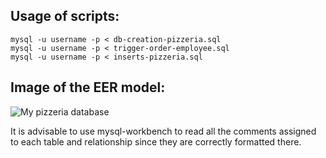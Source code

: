 
## Usage of scripts:
`mysql -u username -p < db-creation-pizzeria.sql`<br>
`mysql -u username -p < trigger-order-employee.sql`<br>
`mysql -u username -p < inserts-pizzeria.sql`<br>

## Image of the EER model:
![My pizzeria database](https://github.com/DanMacGom/mysql-db-design/blob/main/Nivell-1/Exercici-2/pizzeria.png)

It is advisable to use mysql-workbench to read all the comments assigned to each table and relationship since they are correctly formatted there.
